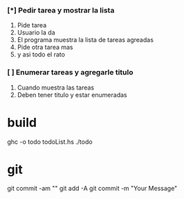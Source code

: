 ### [*] Pedir tarea y mostrar la lista 
1. Pide tarea
2. Usuario la da
3. El programa muestra la lista de tareas agreadas
4. Pide otra tarea mas
5. y asi todo el rato

### [ ] Enumerar tareas y agregarle titulo
1. Cuando muestra las tareas
2. Deben tener titulo y estar enumeradas


# build
ghc -o todo todoList.hs
./todo

# git
git commit -am  "<commit message>"
git add -A
git commit -m "Your Message"